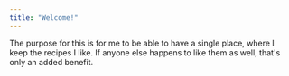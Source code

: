 ```yaml
---
title: "Welcome!"
---
```


The purpose for this is for me to be able to have a single place, where I keep the recipes I like. If anyone else happens to like them as well, that's only an added benefit.
